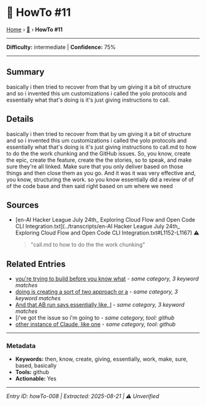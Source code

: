 # 🔧 HowTo #11

[Home](../index.md) › [🔧](./) › **HowTo #11**

---

**Difficulty:** intermediate | **Confidence:** 75%

---


## Summary
basically i then tried to recover from that
by um giving it a bit of structure and so
i invented this um customizations i called
the yolo protocols and essentially what that's
doing is it's just giving instructions to
call.

## Details
basically i then tried to recover from that
by um giving it a bit of structure and so
i invented this um customizations i called
the yolo protocols and essentially what that's
doing is it's just giving instructions to
call.md to how to do the the work chunking
and the GitHub issues. So, you know, create
the epic, create the feature, create the
the stories, so to speak, and make sure
they're all linked. Make sure that you
only deliver based on those things and then
close them as you go. And it was it was very
effective and, you know, structuring
the work. so you know essentially did a
review of of of the code base and then
said right based on um where we need





## Sources
- [en-AI Hacker League July 24th_ Exploring Cloud Flow and Open Code CLI Integration.txt](../transcripts/en-AI Hacker League July 24th_ Exploring Cloud Flow and Open Code CLI Integration.txt#L1152-L1167) ⚠️
  > "call.md to how to do the the work chunking"

## Related Entries

- [you're trying to build before you know what](../how-to/howTo-005.md) - *same category, 3 keyword matches*
- [doing is creating a sort of two approach or a](../how-to/howTo-009.md) - *same category, 3 keyword matches*
- [And that AB run says essentially like, I](../how-to/howTo-010.md) - *same category, 3 keyword matches*
- [i've got the issue so i'm going to [](../how-to/howTo-003.md) - *same category, tool: github*
- [other instance of Claude, like one](../how-to/howTo-004.md) - *same category, tool: github*


---

### Metadata
- **Keywords:** then, know, create, giving, essentially, work, make, sure, based, basically
- **Tools:** github
- **Actionable:** Yes

---

*Entry ID: howTo-008 | Extracted: 2025-08-21 | ⚠️ Unverified*
